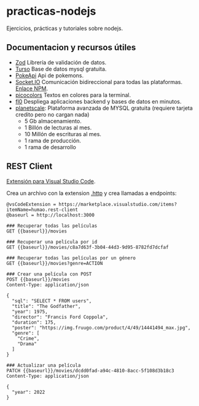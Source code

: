 # practicas-nodejs
Ejercicios, prácticas y tutoriales sobre nodejs.

## Documentacion y recursos útiles
- [Zod](https://zod.dev/) Librería de validación de datos.
- [Turso](https://turso.tech/) Base de datos mysql gratuita.
- [PokeApi](https://pokeapi.co/) Api de pokemons.
- [Socket.IO](https://socket.io/) Comunicación bidireccional para todas las plataformas. [Enlace NPM](https://www.npmjs.com/package/socket.io).
- [picocolors](https://www.npmjs.com/package/picocolors) Textos en colores para la terminal.
- [fl0](https://www.fl0.com/) Despliega aplicaciones backend y bases de datos en minutos.
- [planetscale](https://planetscale.com/): Plataforma avanzada de MYSQL gratuita (requiere tarjeta credito pero no cargan nada)
  - 5 Gb almacenamiento.
  - 1 Billón de lecturas al mes.
  - 10 Millón de escrituras al mes.
  - 1 rama de producción.
  - 1 rama de desarrollo
## REST Client
[Extensión para Visual Studio Code](https://marketplace.visualstudio.com/items?itemName=humao.rest-client).

Crea un archivo con la extension [.http](https://github.com/israelfl/practicas-nodejs/blob/main/003-api-rest-cors/api.http) y crea llamadas a endpoints:

```
@vsCodeExtension = https://marketplace.visualstudio.com/items?itemName=humao.rest-client
@baseurl = http://localhost:3000

### Recuperar todas las películas
GET {{baseurl}}/movies

### Recuperar una película por id
GET {{baseurl}}/movies/c8a7d63f-3b04-44d3-9d95-8782fd7dcfaf

### Recuperar todas las películas por un género
GET {{baseurl}}/movies?genre=ACTION

### Crear una película con POST
POST {{baseurl}}/movies
Content-Type: application/json

{
  "sql": "SELECT * FROM users",
  "title": "The Godfather",
  "year": 1975,
  "director": "Francis Ford Coppola",
  "duration": 175,
  "poster": "https://img.fruugo.com/product/4/49/14441494_max.jpg",
  "genre": [
    "Crime",
    "Drama"
  ]
}

### Actualizar una película
PATCH {{baseurl}}/movies/dcdd0fad-a94c-4810-8acc-5f108d3b18c3
Content-Type: application/json

{
  "year": 2022
}
```
